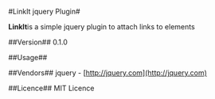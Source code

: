 #LinkIt jquery Plugin#

**LinkIt**is a simple jquery plugin to attach links to elements

##Version##
0.1.0

##Usage##

##Vendors##
jquery - [http://jquery.com](http://jquery.com)

##Licence##
MIT Licence


